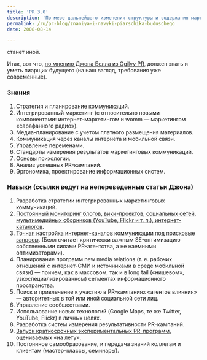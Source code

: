 ```yaml
---
title: 'PR 3.0'
description: 'По мере дальнейшего изменения структуры и содержания маркетинговых коммуникаций, по мере технологического развития общества, по мере роста требований к PR-агентствам со стороны корпоративных клиентов, консультанты по связям с общественностью вынуждены будут меняться.'
permalink: /ru/pr-blog/znaniya-i-navyki-piarschika-buduschego
date: 2008-08-14

---
```


станет иной.</p>
<p>Итак, вот что, <a href="http://johnbell.typepad.com/weblog/2008/07/the-11-skills-o.html" target="_blank" rel="noopener noreferrer">по мнению Джона Белла из Ogilvy PR</a>, должен знать и уметь пиарщик будущего (на наш взгляд, требования уже современные).</p>
<h3>Знания</h3>

<ol>
<li>Стратегия и планирование коммуникаций.</li>
<li>Интегрированный маркетинг (с относительно новыми компонентами: интернет-маркетингом и womm — маркетингом «сарафанного радио»).</li>
<li>Медиа-планирование с учетом платного размещения материалов.</li>
<li>Коммуникация через каналы интернета и мобильной связи.</li>
<li>Управление переменами.</li>
<li>Стандарты измерения результатов маркетинговых коммуникаций.</li>
<li>Основы психологии.</li>
<li>Анализ успешных PR-кампаний.</li>
<li>Эргономика, проектирование информационных систем.</li>
</ol>

<h3>Навыки <span class="h_comment">(ссылки ведут на непереведенные статьи Джона)</span></h3>

<ol>
<li>Разработка стратегии интегрированных маркетинговых коммуникаций.</li>
<li><a href="http://johnbell.typepad.com/weblog/2008/07/future-pr-ski-1.html" target="_blank" rel="noopener noreferrer">Постоянный мониторинг блогов, вики-проектов, социальных сетей, мультимедийных сборников (YouTube, Flickr и т. п.), интернет-каталогов</a>.</li>
<li><a href="http://johnbell.typepad.com/weblog/2008/07/future-pr-skill.html" target="_blank" rel="noopener noreferrer">Точная настройка интернет-каналов коммуникации под поисковые запросы</a>. (Белл считает критически важным SE-оптимизацию собственными силами PR-агентства, а не наемными оптимизаторами).</li>
<li>Планирование  программ new media relations (т. е. рабочих отношений с интернет-СМИ и источниками в среде мобильной связи) — причем, как в массовом, так и в long tail («нишевом», узкоспециализированном) сегментах информационного пространства.</li>
<li>Поиск и привлечение к участию в PR-кампаниях «агентов влияния» — авторитетных в той или иной социальной сети лиц.</li>
<li>Управление сообществами.</li>
<li>Использование новых технологий (Google Maps, те же Twitter, YouTube, Flickr) в личных целях.</li>
<li>Разработка систем измерения результативности PR-кампаний.</li>
<li><a href="http://johnbell.typepad.com/weblog/2008/08/future-pr-skill.html" target="_blank" rel="noopener noreferrer">Запуск краткосрочных экспериментальных PR-программ</a>, оцениваемых «на лету».</li>
<li>Постоянное самообразование, и передача знаний коллегам и клиентам (мастер-классы, семинары).</li>
</ol>

